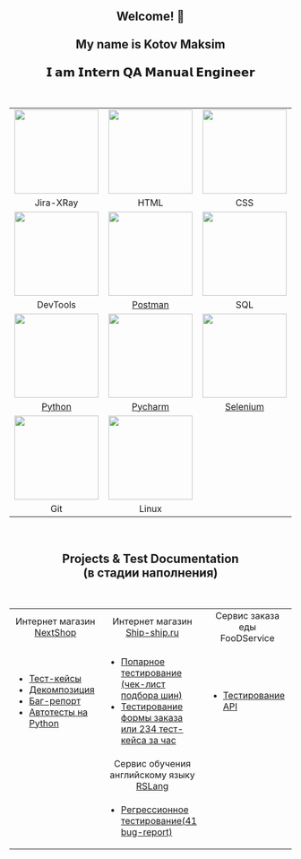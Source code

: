 <h2 align="center">Welcome! 👋 <br /><br />My name is Kotov Maksim<br /><br />𝗜 𝗮𝗺 𝗜𝗻𝘁𝗲𝗿𝗻 𝗤𝗔 𝗠𝗮𝗻𝘂𝗮𝗹 𝗘𝗻𝗴𝗶𝗻𝗲𝗲𝗿</h2>
<br/>

<table>
  <tr align="center">
    <td width="330"><img src="https://user-images.githubusercontent.com/109822424/183246486-e24db2c9-8c57-4f8f-b7fc-35ad1949d48b.svg" width="150" height="150" />
</td>
    <td width="330"><img src="https://user-images.githubusercontent.com/109822424/183246501-72b2b0b3-0d5a-4fd0-8c71-58c243d8ae4f.svg" width="150" height="150" />
</td>
    <td width="330"><img src="https://user-images.githubusercontent.com/109822424/183246503-b0518ec7-22ee-44ed-b3c1-4b79d622bea7.svg" width="150" height="150" />
</td>
  </tr>
  <tr align="center">
    <td>Jira-XRay</td>
    <td>HTML</td>
    <td>CSS</td>
  </tr>
  <tr align="center">
    <td><img src="https://user-images.githubusercontent.com/109822424/183246507-233a6da4-8328-4289-8e63-b57275393fec.svg" width="150" height="150" />
</td>
    <td><a href="https://github.com/QA-KotovMaksim/Test-API"><img src="https://user-images.githubusercontent.com/109822424/183246519-3f1bde5f-6403-498e-8e0c-afec20898182.svg" width="150" height="150" /></a>
</td>
    <td><img src="https://user-images.githubusercontent.com/109822424/184120515-ce532ec6-3517-40fc-8a80-68f07dfc57e3.svg" width="150" height="150" />
</td>
  </tr>
  <tr align="center">
    <td>DevTools</td>
    <td><a href="https://github.com/QA-KotovMaksim/Test-API">Postman</a></td>
    <td>SQL</td>
  </tr>
  <tr align="center">
    <td><a href="https://github.com/GoelRengis/NextShop--QA-autotests"><img src="https://user-images.githubusercontent.com/109822424/183246581-44cf700c-352d-4fae-85d4-e84cd107dfd0.svg" width="150" height="150" /></a>
</td>
    <td><a href="https://github.com/GoelRengis/NextShop--QA-autotests"><img src="https://user-images.githubusercontent.com/109822424/183246585-a25a1265-3475-4995-a16c-c387315b82eb.svg" width="150" height="150" /></a>
</td>
    <td><a href="https://github.com/GoelRengis/NextShop--QA-autotests"><img src="https://user-images.githubusercontent.com/109822424/183246589-76a07d25-7027-4787-a695-1bc143fb65a8.svg" width="150" height="150" /></a>
</td>
  </tr>
  <tr align="center">
    <td><a href="https://github.com/GoelRengis/NextShop--QA-autotests">Python</a></td>
    <td><a href="https://github.com/GoelRengis/NextShop--QA-autotests">Pycharm</a></td>
    <td><a href="https://github.com/GoelRengis/NextShop--QA-autotests">Selenium</a></td>
  </tr>
  <tr align="center">
    <td><img src="https://user-images.githubusercontent.com/109822424/183246600-19806395-cc01-4515-8cda-8bc9eb57a86a.svg" width="150" height="150" />
</td>
    <td><img src="https://user-images.githubusercontent.com/109822424/183245165-116fa342-b89b-4bbb-a189-8c73ef9270ec.svg"/ width="150" height="150" /></td>
    <td></td>
  </tr>
  <tr align="center">
    <td>Git</td>
    <td>Linux</td>
    <td></td>
  </tr> 
</table>

<br />
<h2 align="center">Projects & Test Documentation<br />(в стадии наполнения)</h2>
<br />

<table>
  <tr align="center">
    <td width="330">Интернет магазин <br /><a href="http://test2.itcobra.ru" target="_blank">NextShop</a></td>
    <td width="330">Интернет магазин <br /><a href="http://ship-ship.ru" target="_blank">Ship-ship.ru</a></td>
    <td width="330">Сервис заказа еды <br />FooDService</td>
  </tr>
  <tr>
    <td>
      <ul>
        <li><a href="https://docs.google.com/spreadsheets/d/1qUo0ScKHAgT67WDG4hDPzP04x-JtYUwRDptPzjjVx2c/edit#gid=1137236165" target="_blank">Тест-кейсы</a></li>
        <li><a href="https://docs.google.com/spreadsheets/d/1qUo0ScKHAgT67WDG4hDPzP04x-JtYUwRDptPzjjVx2c/edit#gid=431469033" target="_blank">Декомпозиция</a></li>
        <li><a href="https://docs.google.com/spreadsheets/d/1qUo0ScKHAgT67WDG4hDPzP04x-JtYUwRDptPzjjVx2c/edit#gid=0" target="_blank">Баг-репорт</a></li>
        <li><a href="https://github.com/GoelRengis/NextShop--QA-autotests" target="_blank">Автотесты на Python</a></li>
      </ul>
    </td>
    <td>     
      <ul>
        <li><a href="https://docs.google.com/spreadsheets/d/1k1d_GBHS2oaLgCZuAN8YX_8sci9KjhnCVBvrlMW17FY/edit?usp=sharing" target="_blank">Попарное тестирование<br />(чек-лист подбора шин)</a></li>
        <li><a href="https://github.com/GoelRengis/234-test-case-in-one-hour">Тестирование формы заказа или 234 тест-кейса за час</a></li>
      </ul>    
      </td>
    <td>      
      <ul>
        <li><a href="https://github.com/QA-KotovMaksim/Test-API">Тестирование API</a></li>
      </ul>
      </td>
  </tr>  
  <tr align="center">
    <td width="330">&nbsp;</a></td>
    <td width="330">Сервис обучения <br />английскому языку<br /><a href="https://heyheyjude.github.io/english-for-testers/" target="_blank">RSLang</a></td>
    <td width="330">&nbsp;</td>
  </tr>
  <tr>
    <td>
    &nbsp;
    </td>
    <td>     
      <ul>
        <li><a href="https://docs.google.com/spreadsheets/d/1k1d_GBHS2oaLgCZuAN8YX_8sci9KjhnCVBvrlMW17FY/edit?usp=sharing" target="_blank">Регрессионное тестирование(41 bug-report)</a></li>
      </ul>    
      </td>
    <td>      
    &nbsp;
      </td>
  </tr> 
</table>
